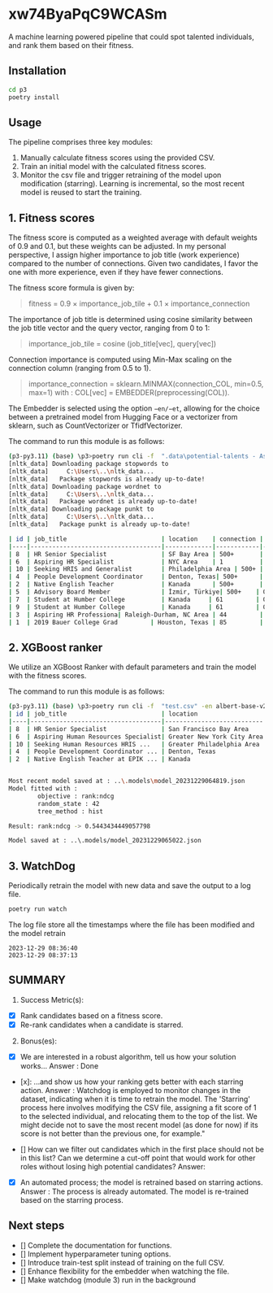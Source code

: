 
#  xw74ByaPqC9WCASm

A machine learning powered pipeline that could spot talented individuals, and rank them based on their fitness.

## Installation

```bash
cd p3
poetry install
```

## Usage
The pipeline comprises three key modules:
1. Manually calculate fitness scores using the provided CSV.
2. Train an initial model with the calculated fitness scores.
3. Monitor the csv file and trigger retraining of the model upon modification (starring). Learning is incremental, so the most recent model is reused to start the training.

## 1. Fitness scores
The fitness score is computed as a weighted average with default weights of 0.9 and 0.1, but these weights can be adjusted. In my personal perspective, I assign higher importance to job title (work experience) compared to the number of connections. Given two candidates, I favor the one with more experience, even if they have fewer connections.

The fitness score formula is given by:

> fitness = 0.9 × importance_job_tile + 0.1 × importance_connection

The importance of job title is determined using cosine similarity between the job title vector and the query vector, ranging from 0 to 1:

> importance_job_tile =  cosine (job_title[vec], query[vec])

Connection importance is computed using Min-Max scaling on the connection column (ranging from 0.5 to 1).
> importance_connection =  sklearn.MINMAX(connection_COL, min=0.5, max=1) 
with :
> COL[vec] = EMBEDDER(preprocessing(COL)). 

The Embedder is selected using the option ```−en/−et```, allowing for the choice between a pretrained model from Hugging Face or a vectorizer from sklearn, such as CountVectorizer or TfidfVectorizer.

The command to run this module is as follows:

```bash
(p3-py3.11) (base) \p3>poetry run cli -f  ".data\potential-talents - Aspiring human resources - seeking human resources.csv" -en albert-base-v2 -q "Aspiring human resources" --debug rank
[nltk_data] Downloading package stopwords to
[nltk_data]     C:\Users\..\nltk_data...
[nltk_data]   Package stopwords is already up-to-date!
[nltk_data] Downloading package wordnet to
[nltk_data]     C:\Users\..\nltk_data...
[nltk_data]   Package wordnet is already up-to-date!
[nltk_data] Downloading package punkt to
[nltk_data]     C:\Users\..\nltk_data...
[nltk_data]   Package punkt is already up-to-date!

| id | job_title                          | location    | connection | fit      | query                     | qId |
|----|------------------------------------|-------------|------------|----------|---------------------------|-----|
| 8  | HR Senior Specialist               | SF Bay Area | 500+       | 0.919851 | Aspiring human resources  | 0   |
| 6  | Aspiring HR Specialist             | NYC Area    | 1          | 0.918608 | Aspiring human resources  | 0   |
| 10 | Seeking HRIS and Generalist        | Philadelphia Area | 500+ | 0.891796 | Aspiring human resources  | 0   |
| 4  | People Development Coordinator     | Denton, Texas| 500+      | 0.889278 | Aspiring human resources  | 0   |
| 2  | Native English Teacher             | Kanada      | 500+       | 0.889178 | Aspiring human resources  | 0   |
| 5  | Advisory Board Member              | İzmir, Türkiye| 500+    | 0.884010 | Aspiring human resources  | 0   |
| 7  | Student at Humber College          | Kanada     | 61         | 0.873881 | Aspiring human resources  | 0   |
| 9  | Student at Humber College          | Kanada     | 61         | 0.873881 | Aspiring human resources  | 0   |
| 3  | Aspiring HR Professiona| Raleigh-Durham, NC Area | 44         | 0.871002 | Aspiring human resources  | 0   |
| 1  | 2019 Bauer College Grad         | Houston, Texas | 85         | 0.844078 | Aspiring human resources  | 0   |

```

## 2. XGBoost ranker

We utilize an XGBoost Ranker with default parameters and train the model with the fitness scores.

The command to run this module is as follows:
```bash
(p3-py3.11) (base) \p3>poetry run cli -f  "test.csv" -en albert-base-v2  --debug fit
| id | job_title                          | location                  | conn | fit| query                     | qId | relevance_score  |
|----|------------------------------------|---------------------------|------------|----|---------------------------|------------------|
| 8  | HR Senior Specialist               | San Francisco Bay Area    | 500+ | 0.919851 | Aspiring human resources  | 0   | 1          |
| 6  | Aspiring Human Resources Specialist| Greater New York City Area| 1    | 0.918608 | Aspiring human resources  | 0   | 2          |
| 10 | Seeking Human Resources HRIS ...   | Greater Philadelphia Area | 500+ | 0.891796 | Aspiring human resources  | 0   | 3          |
| 4  | People Development Coordinator ... | Denton, Texas             | 500+ | 0.889278 | Aspiring human resources  | 0   | 4          |
| 2  | Native English Teacher at EPIK ... | Kanada                    | 500+ | 0.889178 | Aspiring human resources  | 0   | 5          |


Most recent model saved at : ..\.models\model_20231229064819.json
Model fitted with :
        objective : rank:ndcg
        random_state : 42
        tree_method : hist

Result: rank:ndcg -> 0.5443434449057798

Model saved at : ..\.models/model_20231229065022.json
```
## 3. WatchDog

Periodically retrain the model with new data and save the output to a log file.

```bash
poetry run watch
```
The log file store all the timestamps where the file has been modified and the model retrain
```
2023-12-29 08:36:40
2023-12-29 08:37:13
```

## SUMMARY
1. Success Metric(s):

- [x] Rank candidates based on a fitness score.
- [x] Re-rank candidates when a candidate is starred.

2. Bonus(es):

- [x] We are interested in a robust algorithm, tell us how your solution works...
  Answer : Done
  
- [x]: ...and show us how your ranking gets better with each starring action. 
  Answer : Watchdog is employed to monitor changes in the dataset, indicating when it is time to retrain the model. The 'Starring' process here involves modifying the CSV file, assigning a fit score of 1 to the selected individual, and relocating them to the top of the list. We might decide not to save the most recent model (as done for now) if its score is not better than the previous one, for example."

- [] How can we filter out candidates which in the first place should not be in this list? Can we determine a cut-off point that would work for other roles without losing high potential candidates?
  Answer: 

- [x] An automated process; the model is retrained based on starring actions. 
  Answer : The process is already automated. The model is re-trained based on the starring process.

## Next steps
 - [] Complete the documentation for functions.
 - [] Implement hyperparameter tuning options.
 - [] Introduce train-test split instead of training on the full CSV.
 - [] Enhance flexibility for the embedder when watching the file.
 - [] Make watchdog (module 3) run in the background
